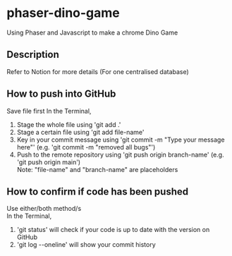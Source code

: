 # phaser-dino-game
Using Phaser and Javascript to make a chrome Dino Game

## Description
Refer to Notion for more details (For one centralised database)

## How to push into GitHub
Save file first
In the Terminal, 
1. Stage the whole file using 'git add .' 
2. Stage a certain file using 'git add file-name' 
3. Key in your commit message using 'git commit -m "Type your message here"' (e.g. 'git commit -m "removed all bugs"')
4. Push to the remote repository using 'git push origin branch-name' (e.g. 'git push origin main')  
Note: "file-name" and "branch-name" are placeholders

## How to confirm if code has been pushed
Use either/both method/s  
In the Terminal,
1. 'git status' will check if your code is up to date with the version on GitHub
2. 'git log --oneline' will show your commit history



